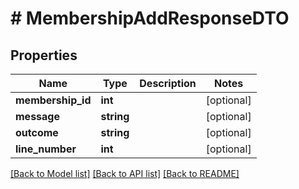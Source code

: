 # # MembershipAddResponseDTO

## Properties

Name | Type | Description | Notes
------------ | ------------- | ------------- | -------------
**membership_id** | **int** |  | [optional]
**message** | **string** |  | [optional]
**outcome** | **string** |  | [optional]
**line_number** | **int** |  | [optional]

[[Back to Model list]](../../README.md#models) [[Back to API list]](../../README.md#endpoints) [[Back to README]](../../README.md)
